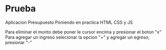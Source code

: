 # Prueba
Aplicacion Presupuesto 
Poniendo en practica HTML CSS y JS

Para eliminar el monto debe poner le cursor encima y presionar el boton "x"
Para agregar un ingreso selecionar la opcion "+" y agregar un egreso, presionar "-"
